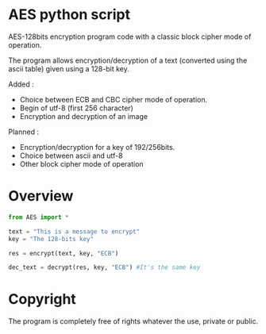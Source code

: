 # AES python script
AES-128bits encryption program code with a classic block cipher mode of operation. 


The program allows encryption/decryption of a text (converted using the ascii table) given using a 128-bit key. 

Added :
- Choice between ECB and CBC cipher mode of operation.
- Begin of utf-8 (first 256 character)
- Encryption and decryption of an image 

Planned :
- Encryption/decryption for a key of 192/256bits.
- Choice between ascii and utf-8
- Other block cipher mode of operation

# Overview 

``` python
from AES import *

text = "This is a message to encrypt"
key = "The 128-bits key"

res = encrypt(text, key, "ECB")

dec_text = decrypt(res, key, "ECB") #It's the same key
``` 

# Copyright 

The program is completely free of rights whatever the use, private or public.
